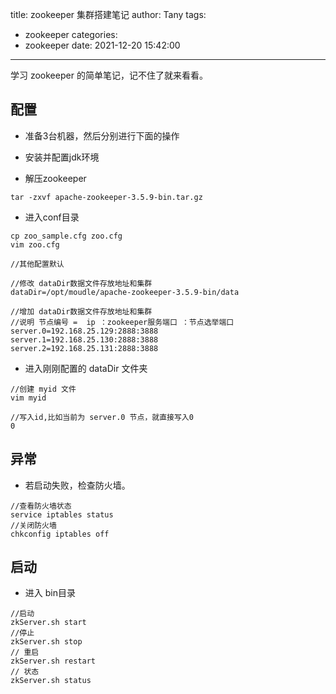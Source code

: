 title: zookeeper 集群搭建笔记
author: Tany
tags:
  - zookeeper
categories:
  - zookeeper
date: 2021-12-20 15:42:00
---
学习 zookeeper 的简单笔记，记不住了就来看看。

<!-- more -->


## 配置

- 准备3台机器，然后分别进行下面的操作

- 安装并配置jdk环境

- 解压zookeeper

```
tar -zxvf apache-zookeeper-3.5.9-bin.tar.gz
```

- 进入conf目录

```
cp zoo_sample.cfg zoo.cfg
vim zoo.cfg

//其他配置默认

//修改 dataDir数据文件存放地址和集群
dataDir=/opt/moudle/apache-zookeeper-3.5.9-bin/data

//增加 dataDir数据文件存放地址和集群
//说明 节点编号 =  ip ：zookeeper服务端口 ：节点选举端口 
server.0=192.168.25.129:2888:3888
server.1=192.168.25.130:2888:3888
server.2=192.168.25.131:2888:3888

```

- 进入刚刚配置的 dataDir 文件夹

```
//创建 myid 文件
vim myid

//写入id,比如当前为 server.0 节点，就直接写入0
0
```
## 异常

- 若启动失败，检查防火墙。

```
//查看防火墙状态
service iptables status
//关闭防火墙
chkconfig iptables off

```

## 启动

- 进入 bin目录

```
//启动
zkServer.sh start
//停止
zkServer.sh stop
// 重启
zkServer.sh restart
// 状态
zkServer.sh status
```

